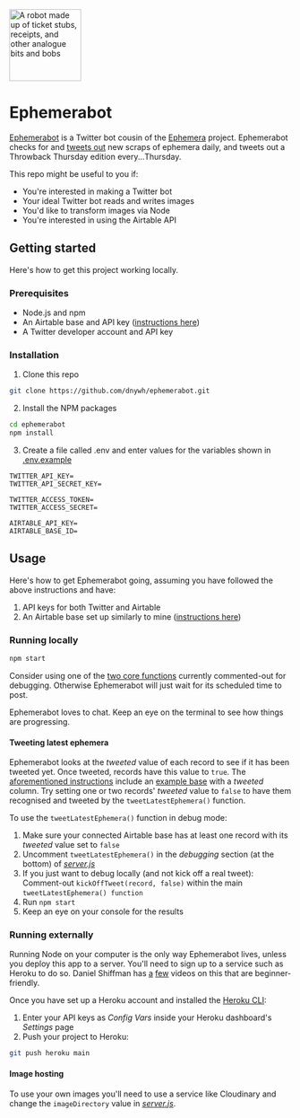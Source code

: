 <img src="https://user-images.githubusercontent.com/3104761/97854065-12cc5380-1d4d-11eb-832d-8cbf3e8654f4.jpg" alt="A robot made up of ticket stubs, receipts, and other analogue bits and bobs" width="128">

# Ephemerabot

[Ephemerabot](https://twitter.com/ephemerabot) is a Twitter bot cousin of the [Ephemera](https://github.com/dnywh/ephemera) project. Ephemerabot checks for and [tweets out](https://twitter.com/ephemerabot) new scraps of ephemera daily, and tweets out a Throwback Thursday edition every...Thursday.

This repo might be useful to you if:

- You're interested in making a Twitter bot
- Your ideal Twitter bot reads and writes images
- You'd like to transform images via Node
- You're interested in using the Airtable API

## Getting started

Here's how to get this project working locally.

### Prerequisites

- Node.js and npm
- An Airtable base and API key ([instructions here](https://github.com/dnywh/ephemera#1-get-your-airtable-in-order))
- A Twitter developer account and API key

### Installation

1. Clone this repo

```sh
git clone https://github.com/dnywh/ephemerabot.git
```

2. Install the NPM packages

```sh
cd ephemerabot
npm install
```

3. Create a file called .env and enter values for the variables shown in [.env.example](https://github.com/dnywh/ephemerabot/blob/main/.env.example)

```
TWITTER_API_KEY=
TWITTER_API_SECRET_KEY=

TWITTER_ACCESS_TOKEN=
TWITTER_ACCESS_SECRET=

AIRTABLE_API_KEY=
AIRTABLE_BASE_ID=
```

## Usage

Here's how to get Ephemerabot going, assuming you have followed the above instructions and have:

1. API keys for both Twitter and Airtable
2. An Airtable base set up similarly to mine ([instructions here](https://github.com/dnywh/ephemera#1-get-your-airtable-in-order))

### Running locally

```sh
npm start
```

Consider using one of the [two core functions](https://github.com/dnywh/ephemerabot/blob/main/server.js#L258) currently commented-out for debugging. Otherwise Ephemerabot will just wait for its scheduled time to post.

Ephemerabot loves to chat. Keep an eye on the terminal to see how things are progressing.

#### Tweeting latest ephemera

Ephemerabot looks at the _tweeted_ value of each record to see if it has been tweeted yet. Once tweeted, records have this value to `true`. The [aforementioned instructions](https://github.com/dnywh/ephemera#1-get-your-airtable-in-order) include an [example base](https://airtable.com/shr1HFbqpH0axgEb6/tbl689cjHdYYIM5ZA) with a _tweeted_ column. Try setting one or two records' _tweeted_ value to `false` to have them recognised and tweeted by the `tweetLatestEphemera()` function.

To use the `tweetLatestEphemera()` function in debug mode:

1. Make sure your connected Airtable base has at least one record with its _tweeted_ value set to `false`
2. Uncomment `tweetLatestEphemera()` in the _debugging_ section (at the bottom) of _[server.js](https://github.com/dnywh/ephemerabot/blob/main/server.js)_
3. If you just want to debug locally (and not kick off a real tweet): Comment-out `kickOffTweet(record, false)` within the main `tweetLatestEphemera() function`
4. Run `npm start`
5. Keep an eye on your console for the results

### Running externally

Running Node on your computer is the only way Ephemerabot lives, unless you deploy this app to a server. You'll need to sign up to a service such as Heroku to do so. Daniel Shiffman has [a](https://www.youtube.com/watch?v=Rz886HkV1j4) [few](https://www.youtube.com/watch?v=DwWPunpypNA) videos on this that are beginner-friendly.

Once you have set up a Heroku account and installed the [Heroku CLI](https://devcenter.heroku.com/articles/heroku-cli):

1. Enter your API keys as _Config Vars_ inside your Heroku dashboard's _Settings_ page
2. Push your project to Heroku:

```sh
git push heroku main
```

#### Image hosting

To use your own images you'll need to use a service like Cloudinary and change the `imageDirectory` value in _[server.js](https://github.com/dnywh/ephemerabot/blob/main/server.js)_.
